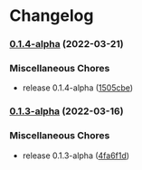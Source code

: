 # Changelog

### [0.1.4-alpha](https://github.com/instill-ai/protogen-python/compare/v0.1.3-alpha...v0.1.4-alpha) (2022-03-21)


### Miscellaneous Chores

* release 0.1.4-alpha ([1505cbe](https://github.com/instill-ai/protogen-python/commit/1505cbec14927b8897b57f338d6e771682df78c8))

### [0.1.3-alpha](https://github.com/instill-ai/protogen-python/compare/v0.1.2-alpha...v0.1.3-alpha) (2022-03-16)


### Miscellaneous Chores

* release 0.1.3-alpha ([4fa6f1d](https://github.com/instill-ai/protogen-python/commit/4fa6f1da4313b7eef6340607623a73c945e50309))
